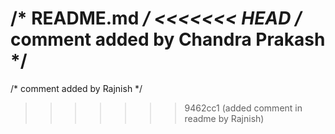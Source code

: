 /* README.md */
<<<<<<< HEAD
/* comment added by Chandra Prakash */
=======
/* comment added by Rajnish */
>>>>>>> 9462cc1 (added comment in readme by Rajnish)
